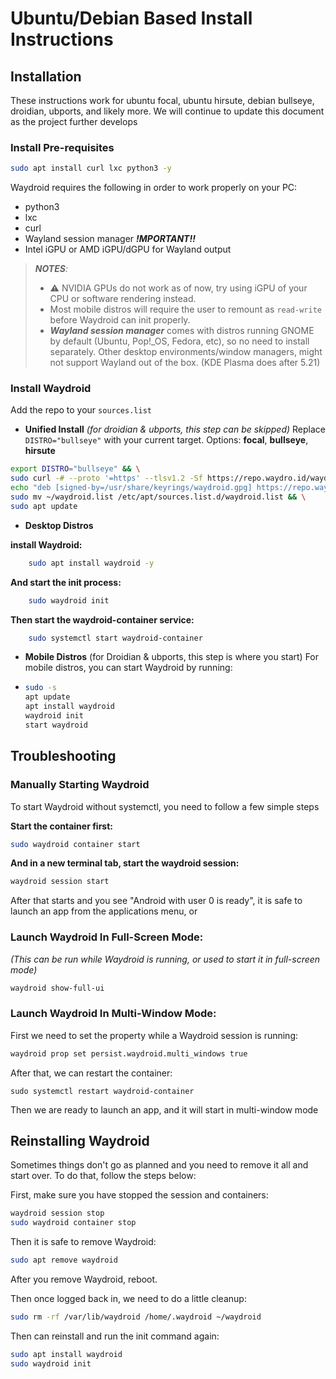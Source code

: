 # Ubuntu/Debian Based Install Instructions

## Installation

These instructions work for ubuntu focal, ubuntu hirsute, debian bullseye, droidian, ubports, and likely more. We will continue to update this document as the project further develops

### Install Pre-requisites

```bash
sudo apt install curl lxc python3 -y
```

Waydroid requires the following in order to work properly on your PC:

* python3
* lxc
* curl
* Wayland session manager _**!MPORTANT!!**_
* Intel iGPU or AMD iGPU/dGPU for Wayland output

> _**NOTES**:_
> + ⚠️  NVIDIA GPUs do not work as of now, try using iGPU of your CPU or software rendering instead.
> + Most mobile distros will require the user to remount as `read-write` before Waydroid can init properly.
> + _**Wayland session manager**_ comes with distros running GNOME by default \(Ubuntu, Pop!\_OS, Fedora, etc\), so no need to install separately.
> Other desktop environments/window managers, might not support Wayland out of the box. \(KDE Plasma does after 5.21\)



### Install Waydroid

Add the repo to your `sources.list`

* **Unified Install** _\(for droidian & ubports, this step can be skipped\)_ Replace `DISTRO="bullseye"` with your current target. Options: **focal**, **bullseye**, **hirsute**

```bash
export DISTRO="bullseye" && \
sudo curl -# --proto '=https' --tlsv1.2 -Sf https://repo.waydro.id/waydroid.gpg --output /usr/share/keyrings/waydroid.gpg && \
echo "deb [signed-by=/usr/share/keyrings/waydroid.gpg] https://repo.waydro.id/ $DISTRO main" > ~/waydroid.list && \
sudo mv ~/waydroid.list /etc/apt/sources.list.d/waydroid.list && \
sudo apt update
```

* **Desktop Distros**    

**install Waydroid:**

```bash
    sudo apt install waydroid -y
```

**And start the init process:**

```bash
    sudo waydroid init
```

**Then start the waydroid-container service:**

```bash
    sudo systemctl start waydroid-container
```

* **Mobile Distros** \(for Droidian & ubports, this step is where you start\) For mobile distros, you can start Waydroid by running:
* ```bash
  sudo -s
  apt update
  apt install waydroid
  waydroid init
  start waydroid
  ```

## Troubleshooting

### Manually Starting Waydroid

To start Waydroid without systemctl, you need to follow a few simple steps

**Start the container first:**

```bash
sudo waydroid container start
```

**And in a new terminal tab, start the waydroid session:**

```bash
waydroid session start
```

After that starts and you see "Android with user 0 is ready", it is safe to launch an app from the applications menu, or

### Launch Waydroid In Full-Screen Mode:

_\(This can be run while Waydroid is running, or used to start it in full-screen mode\)_

```bash
waydroid show-full-ui
```

### Launch Waydroid In Multi-Window Mode:

First we need to set the property while a Waydroid session is running:

```bash
waydroid prop set persist.waydroid.multi_windows true
```

After that, we can restart the container:

```text
sudo systemctl restart waydroid-container
```

Then we are ready to launch an app, and it will start in multi-window mode

## Reinstalling Waydroid

Sometimes things don't go as planned and you need to remove it all and start over. To do that, follow the steps below:

First, make sure you have stopped the session and containers:

```bash
waydroid session stop
sudo waydroid container stop
```

Then it is safe to remove Waydroid:

```bash
sudo apt remove waydroid
```

After you remove Waydroid, reboot.

Then once logged back in, we need to do a little cleanup:

```bash
sudo rm -rf /var/lib/waydroid /home/.waydroid ~/waydroid
```

Then can reinstall and run the init command again:

```bash
sudo apt install waydroid
sudo waydroid init
```

